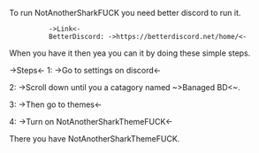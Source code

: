To run NotAnotherSharkFUCK you need better discord to run it. 

              ->Link<-
              BetterDiscord: ->https://betterdiscord.net/home/<-
              
When you have it then yea you can it by doing these simple steps.

->Steps<-
1: ->Go to settings on discord<-

2: ->Scroll down until you a catagory named ~>Banaged BD<~.

3: ->Then go to themes<-

4: ->Turn on NotAnotherSharkThemeFUCK<-

There you have NotAnotherSharkThemeFUCK.
